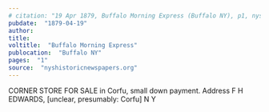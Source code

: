 ```yaml
---
# citation: "19 Apr 1879, Buffalo Morning Express (Buffalo NY), p1, nyshistoricnewspapers.org."
pubdate:  "1879-04-19"
author: 
title: 
voltitle:  "Buffalo Morning Express"
publocation:  "Buffalo NY"
pages:  "1"
source:  "nyshistoricnewspapers.org"
---
```


CORNER STORE FOR SALE in Corfu, small down payment. Address F H EDWARDS, [unclear, presumably: Corfu] N Y

